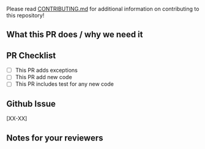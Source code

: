 Please read [CONTRIBUTING.md](CONTRIBUTING.md) for additional information on contributing to this repository!

<!-- A short description of what your PR does and what it solves. -->

## What this PR does / why we need it

## PR Checklist

- [ ] This PR adds exceptions
- [ ] This PR add new code
- [ ] This PR includes test for any new code

## Github Issue

[XX-XX]

<!-- Notes that may be helpful for anyone reviewing this PR -->

## Notes for your reviewers
